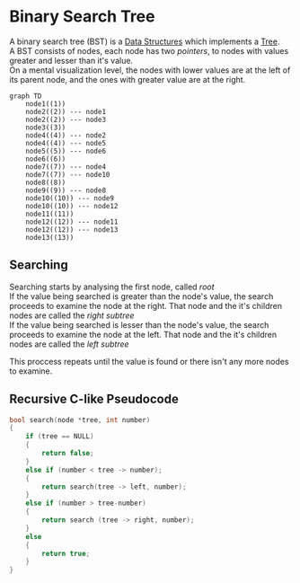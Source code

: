 # Binary Search Tree
A binary search tree (BST) is a [Data Structures](./CS50x_Data-Structures.md) which implements a [Tree](./CS50x_Tree.md).  
A BST consists of nodes, each node has two *pointers*, to nodes with values greater and lesser than it's value.  
On a mental visualization level, the nodes with lower values are at the left of its parent node, and the ones with greater value are at the right.


```mermaid
graph TD
    node1((1))
    node2((2)) --- node1
    node2((2)) --- node3
    node3((3))
    node4((4)) --- node2
    node4((4)) --- node5
    node5((5)) --- node6
    node6((6))
    node7((7)) --- node4
    node7((7)) --- node10
    node8((8))
    node9((9)) --- node8
    node10((10)) --- node9
    node10((10)) --- node12
    node11((11))
    node12((12)) --- node11
    node12((12)) --- node13
    node13((13))
```

## Searching
Searching starts by analysing the first node, called *root*  
If the value being searched is greater than the node's value, the search proceeds to examine the node at the right. That node and the it's children nodes are called the *right subtree*  
If the value being searched is lesser than the node's value, the search proceeds to examine the node at the left. That node and the it's children nodes are called the *left subtree*  

This proccess repeats until the value is found or there isn't any more nodes to examine.

## Recursive C-like Pseudocode
```c
bool search(node *tree, int number)
{
    if (tree == NULL)
    {
        return false;
    }
    else if (number < tree -> number);
    {
        return search(tree -> left, number);
    }
    else if (number > tree-number)
    {
        return search (tree -> right, number);
    }
    else 
    {
        return true;
    }
}
```
